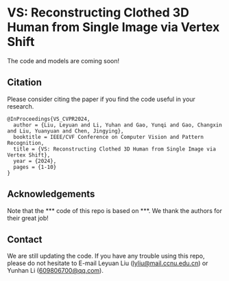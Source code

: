 # VS: Reconstructing Clothed 3D Human from Single Image via Vertex Shift

The code and models are coming soon!

## Citation
Please consider citing the paper if you find the code useful in your research.
```
@InProceedings{VS_CVPR2024,
  author = {Liu, Leyuan and Li, Yuhan and Gao, Yunqi and Gao, Changxin and Liu, Yuanyuan and Chen, Jingying},
  booktitle = IEEE/CVF Conference on Computer Vision and Pattern Recognition, 
  title = {VS: Reconstructing Clothed 3D Human from Single Image via Vertex Shift}, 
  year = {2024},
  pages = {1-10}
}
```

## Acknowledgements
Note that the *** code of this repo is based on ***. We thank the authors for their great job!

## Contact
We are still updating the code. If you have any trouble using this repo, please do not hesitate to E-mail Leyuan Liu (lyliu@mail.ccnu.edu.cn) or Yunhan Li (609806700@qq.com).
